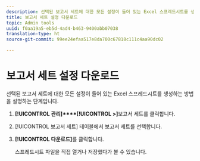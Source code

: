 ```yaml
---
description: 선택된 보고서 세트에 대한 모든 설정이 들어 있는 Excel 스프레드시트를 생성하는 방법을 설명하는 단계입니다.
title: 보고서 세트 설정 다운로드
topic: Admin tools
uuid: f0aa19a5-eb5d-4ad4-b463-9400abb07038
translation-type: ht
source-git-commit: 99ee24efaa517e8da700c67818c111c4aa90dc02

---
```



# 보고서 세트 설정 다운로드

선택된 보고서 세트에 대한 모든 설정이 들어 있는 Excel 스프레드시트를 생성하는 방법을 설명하는 단계입니다.

1. **[!UICONTROL 관리]****[!UICONTROL >]**&#x200B;보고서 세트를 클릭합니다.
1. [!UICONTROL 보고서 세트] 테이블에서 보고서 세트를 선택합니다.
1. **[!UICONTROL 다운로드]**&#x200B;를 클릭합니다.

   스프레드시트 파일을 직접 열거나 저장했다가 볼 수 있습니다.

